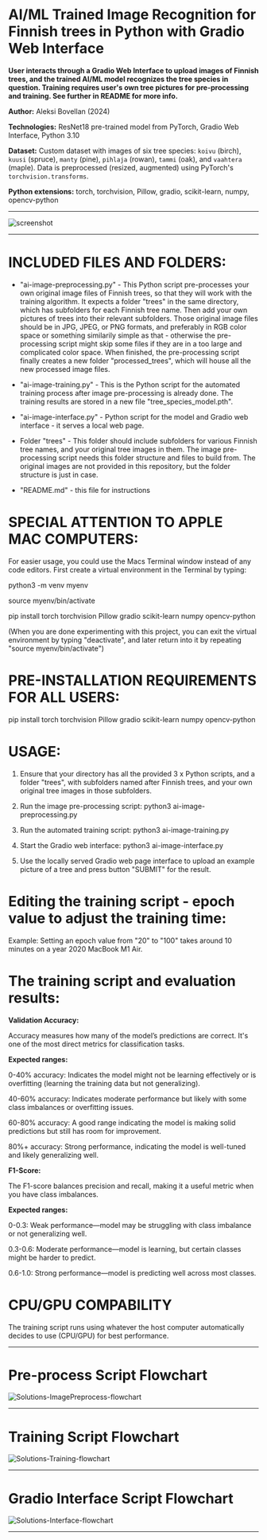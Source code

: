 # AI/ML Trained Image Recognition for Finnish trees in Python with Gradio Web Interface

**User interacts through a Gradio Web Interface to upload images of Finnish trees, and the trained AI/ML model recognizes the tree species in question. Training requires user's own tree pictures for pre-processing and training. See further in README for more info.**

**Author:** Aleksi Bovellan (2024)

**Technologies:** ResNet18 pre-trained model from PyTorch, Gradio Web Interface, Python 3.10

**Dataset:** Custom dataset with images of six tree species: `koivu` (birch), `kuusi` (spruce), `manty` (pine), `pihlaja` (rowan), `tammi` (oak), and `vaahtera` (maple). Data is preprocessed (resized, augmented) using PyTorch's `torchvision.transforms`.

**Python extensions:** torch, torchvision, Pillow, gradio, scikit-learn, numpy, opencv-python

---

![screenshot](https://github.com/user-attachments/assets/4ee9fe24-df6c-4d09-9e61-8649801bc297)

---

# INCLUDED FILES AND FOLDERS:

- "ai-image-preprocessing.py" - This Python script pre-processes your own original image files of Finnish trees, so that they will work with the training algorithm. It expects a folder "trees" in the same directory, which has subfolders for each Finnish tree name. Then add your own pictures of trees into their relevant subfolders. Those original image files should be in JPG, JPEG, or PNG formats, and preferably in RGB color space or something similarily simple as that - otherwise the pre-processing script might skip some files if they are in a too large and complicated color space. When finished, the pre-processing script finally creates a new folder "processed_trees", which will house all the new processed image files.

- "ai-image-training.py" - This is the Python script for the automated training process after image pre-processing is already done. The training results are stored in a new file "tree_species_model.pth". 

- "ai-image-interface.py" - Python script for the model and Gradio web interface - it serves a local web page.

- Folder "trees" - This folder should include subfolders for various Finnish tree names, and your original tree images in them. The image pre-processing script needs this folder structure and files to build from. The original images are not provided in this repository, but the folder structure is just in case.

- "README.md" - this file for instructions


# SPECIAL ATTENTION TO APPLE MAC COMPUTERS:

For easier usage, you could use the Macs Terminal window instead of any code editors. First create a virtual environment in the Terminal by typing:

python3 -m venv myenv

source myenv/bin/activate

pip install torch torchvision Pillow gradio scikit-learn numpy opencv-python


(When you are done experimenting with this project, you can exit the virtual environment by typing "deactivate", and later return into it by repeating "source myenv/bin/activate")


# PRE-INSTALLATION REQUIREMENTS FOR ALL USERS:

pip install torch torchvision Pillow gradio scikit-learn numpy opencv-python


# USAGE:

1. Ensure that your directory has all the provided 3 x Python scripts, and a folder "trees", with subfolders named after Finnish trees, and your own original tree images in those subfolders.

2. Run the image pre-processing script: python3 ai-image-preprocessing.py

3. Run the automated training script: python3 ai-image-training.py

4. Start the Gradio web interface: python3 ai-image-interface.py

5. Use the locally served Gradio web page interface to upload an example picture of a tree and press button "SUBMIT" for the result.


# Editing the training script - epoch value to adjust the training time:

Example: Setting an epoch value from "20" to "100" takes around 10 minutes on a year 2020 MacBook M1 Air.


# The training script and evaluation results:

**Validation Accuracy:**

Accuracy measures how many of the model’s predictions are correct. It's one of the most direct metrics for classification tasks.

**Expected ranges:**

0-40% accuracy: Indicates the model might not be learning effectively or is overfitting (learning the training data but not generalizing).

40-60% accuracy: Indicates moderate performance but likely with some class imbalances or overfitting issues.

60-80% accuracy: A good range indicating the model is making solid predictions but still has room for improvement.

80%+ accuracy: Strong performance, indicating the model is well-tuned and likely generalizing well.

**F1-Score:**

The F1-score balances precision and recall, making it a useful metric when you have class imbalances.

**Expected ranges:**

0-0.3: Weak performance—model may be struggling with class imbalance or not generalizing well.

0.3-0.6: Moderate performance—model is learning, but certain classes might be harder to predict.

0.6-1.0: Strong performance—model is predicting well across most classes.


# CPU/GPU COMPABILITY

The training script runs using whatever the host computer automatically decides to use (CPU/GPU) for best performance.


---

# Pre-process Script Flowchart

![Solutions-ImagePreprocess-flowchart](https://github.com/user-attachments/assets/b6784952-34ae-4b2e-9f7a-fa544fc1a603)

---

# Training Script Flowchart

![Solutions-Training-flowchart](https://github.com/user-attachments/assets/faace207-8ea0-4bc7-9046-200c5ad1d863)

---

# Gradio Interface Script Flowchart

![Solutions-Interface-flowchart](https://github.com/user-attachments/assets/9e5a8115-cf69-481e-805c-6c556da1b2fa)

---

